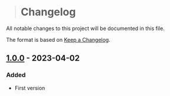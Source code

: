 ># Changelog
All notable changes to this project will be documented in this file.

The format is based on [Keep a Changelog](https://keepachangelog.com/en/1.0.0/).

## [1.0.0] - 2023-04-02
### Added
- First version

[1.0.0]: https://github.com/polletfa/rm-local-sync/releases/tag/1.0.0

